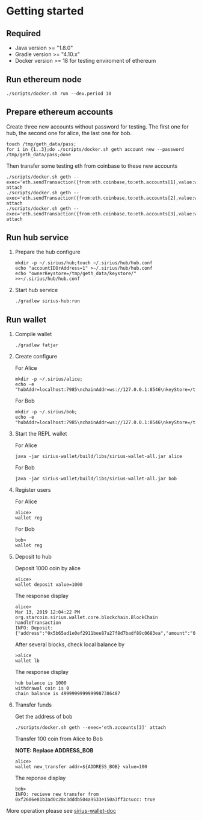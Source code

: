 # Getting started

## Required
+ Java version >= "1.8.0"
+ Gradle version >= "4.10.x"
+ Docker version >= 18 for testing enviroment of ethereum

## Run ethereum node
```
./scripts/docker.sh run --dev.period 10
```

## Prepare ethereum accounts

Create three new accounts without password for testing. 
The first one for hub, the second one for alice, the last one for bob.
```
touch /tmp/geth_data/pass;
for i in {1..3};do ./scripts/docker.sh geth account new --password /tmp/geth_data/pass;done
```
Then transfer some testing eth from coinbase to these new accounts
```
./scripts/docker.sh geth --exec='eth.sendTransaction({from:eth.coinbase,to:eth.accounts[1],value:web3.toWei(5000,"ether")})' attach
./scripts/docker.sh geth --exec='eth.sendTransaction({from:eth.coinbase,to:eth.accounts[2],value:web3.toWei(5000,"ether")})' attach
./scripts/docker.sh geth --exec='eth.sendTransaction({from:eth.coinbase,to:eth.accounts[3],value:web3.toWei(5000,"ether")})' attach
```

## Run hub service
1. Prepare the hub configure
    ```
    mkdir -p ~/.sirius/hub;touch ~/.sirius/hub/hub.conf
	echo "accountIDOrAddress=1" >~/.sirius/hub/hub.conf
	echo "ownerKeystore=/tmp/geth_data/keystore/" >>~/.sirius/hub/hub.conf
	```
	
2. Start hub service
    ```
    ./gradlew sirius-hub:run
    ```

## Run wallet

1. Compile wallet
    ```
	./gradlew fatjar
    ```
2. Create configure

	For Alice
    ```
    mkdir -p ~/.sirius/alice;
    echo -e "hubAddr=localhost:7985\nchainAddr=ws://127.0.0.1:8546\nkeyStore=/tmp/geth_data/keystore/\npassword=\naccountIDOrAddress=2">~/.sirius/alice/conf.properties
    ```
	For Bob
    ```
    mkdir -p ~/.sirius/bob;
    echo -e "hubAddr=localhost:7985\nchainAddr=ws://127.0.0.1:8546\nkeyStore=/tmp/geth_data/keystore/\npassword=\naccountIDOrAddress=3">~/.sirius/bob/conf.properties
    ```
3. Start the REPL wallet

	For Alice
    ```
    java -jar sirius-wallet/build/libs/sirius-wallet-all.jar alice
    ```
	For Bob
    ```
    java -jar sirius-wallet/build/libs/sirius-wallet-all.jar bob
    ```
4. Register users

	For Alice
    ```
	alice>
	wallet reg
    ```
	
	For Bob
    ```
	bob>
	wallet reg
    ```
5. Deposit to hub

    Deposit 1000 coin by alice
	```
	alice>
	wallet deposit value=1000
	```
	The response display
	```
	alice>
	Mar 13, 2019 12:04:22 PM org.starcoin.sirius.wallet.core.blockchain.BlockChain handleTransaction
	INFO: Deposit:{"address":"0x5b65ad1e0ef2911bee87a27f8d7badf89c0683ea","amount":"0x03e8"}
	```
	After several blocks, check local balance by
	```
	>alice
	wallet lb
	```
	The response display
	```	
	hub balance is 1000
	withdrawal coin is 0
	chain balance is 4999999999999987386487
	```
6. Transfer funds

	Get the address of bob
	```
	./scripts/docker.sh geth --exec='eth.accounts[3]' attach
	```
	Transfer 100 coin from Alice to Bob
	
	**NOTE: Replace ADDRESS_BOB**
    ```
	alice>
	wallet new_transfer addr=${ADDRESS_BOB} value=100
	```
	The reponse display
	```
	bob>
	INFO: recieve new transfer from 0xf2606e81b3ad0c28c3dddb504a9533e150a3ff3csucc: true
	```
	
More operation please see [sirius-wallet-doc](../sirius-wallet/README.md)
